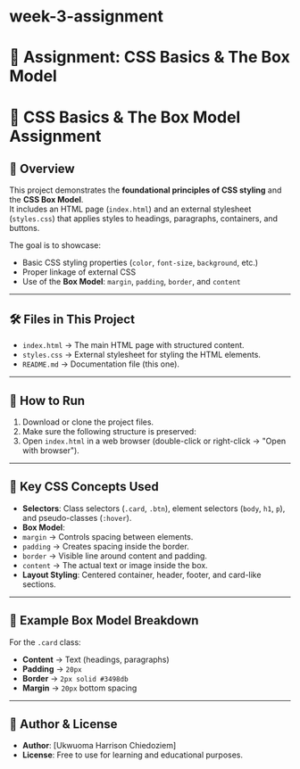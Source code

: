 # week-3-assignment
# 🎨 Assignment: CSS Basics &amp; The Box Model
# 🎨 CSS Basics & The Box Model Assignment

## 📌 Overview
This project demonstrates the **foundational principles of CSS styling** and the **CSS Box Model**.  
It includes an HTML page (`index.html`) and an external stylesheet (`styles.css`) that applies styles to headings, paragraphs, containers, and buttons.

The goal is to showcase:
- Basic CSS styling properties (`color`, `font-size`, `background`, etc.)
- Proper linkage of external CSS
- Use of the **Box Model**: `margin`, `padding`, `border`, and `content`

---

## 🛠 Files in This Project
- `index.html` → The main HTML page with structured content.
- `styles.css` → External stylesheet for styling the HTML elements.
- `README.md` → Documentation file (this one).

---

## 🚀 How to Run
1. Download or clone the project files.
2. Make sure the following structure is preserved:
3. Open `index.html` in a web browser (double-click or right-click → "Open with browser").

---

## 🎯 Key CSS Concepts Used
- **Selectors**: Class selectors (`.card`, `.btn`), element selectors (`body`, `h1`, `p`), and pseudo-classes (`:hover`).
- **Box Model**:
- `margin` → Controls spacing between elements.
- `padding` → Creates spacing inside the border.
- `border` → Visible line around content and padding.
- `content` → The actual text or image inside the box.
- **Layout Styling**: Centered container, header, footer, and card-like sections.

---

## 📖 Example Box Model Breakdown
For the `.card` class:
- **Content** → Text (headings, paragraphs)
- **Padding** → `20px`
- **Border** → `2px solid #3498db`
- **Margin** → `20px` bottom spacing

---

## 📌 Author & License
- **Author**: [Ukwuoma Harrison Chiedoziem]
- **License**: Free to use for learning and educational purposes.
